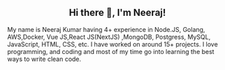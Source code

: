  <h2 align="center">Hi there 👋, I'm Neeraj!</h2>

My name is Neeraj Kumar having 4+ experience in Node.JS, Golang, AWS,Docker, Vue JS,React JS(NextJS) ,MongoDB, Postgress, MySQL, JavaScript, HTML, CSS, etc. I have worked on around 15+ projects. I love programming, and coding and most of my time go into learning the best ways to write clean code.
